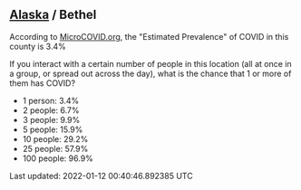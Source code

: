 
## [Alaska](/united-states/alaska) / Bethel

According to [MicroCOVID.org](http://microcovid.org),
the "Estimated Prevalence" of COVID in this county is 3.4%

If you interact with a certain number of people in this location
(all at once in a group, or spread out across the day), what is the chance that
1 or more of them has COVID?

- 1 person: 3.4%
- 2 people: 6.7%
- 3 people: 9.9%
- 5 people: 15.9%
- 10 people: 29.2%
- 25 people: 57.9%
- 100 people: 96.9%

Last updated: 2022-01-12 00:40:46.892385 UTC
